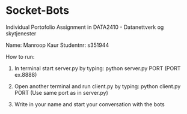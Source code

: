 # Socket-Bots
Individual Portofolio Assignment in DATA2410 - Datanettverk og skytjenester

Name: Manroop Kaur
Studentnr: s351944

How to run:
1. In terminal start server.py by typing:
    python server.py PORT (PORT ex.8888)

2. Open another terminal and run client.py by typing:
    python client.py PORT (Use same port as in server.py)

3. Write in your name and start your conversation with the bots


